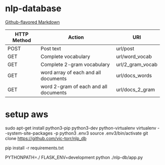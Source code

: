 # nlp-database
[Github-flavored Markdown](https://guides.github.com/features/mastering-markdown/)


| HTTP Method  | Action  |  URI | 
|---|---|---|
|POST | Post text                               | url/post          |
|GET   | Complete vocabulary                    | url/word_vocab    |
|GET   | Complete 2-gram vocabulary             | url/2_gram_vocab  |
|GET   | word array of each and all documents   | url/docs_words    |
|GET   | word 2-gram of each and all documents  | url/docs_2_gram   |








setup aws
============





sudo apt-get install python3-pip python3-dev python-virtualenv
virtualenv --system-site-packages -p python3 .env3
source .env3/bin/activate
git clone https://github.com/vic-torr/nlp_db

pip install -r requirements.txt



PYTHONPATH=./ FLASK_ENV=development  python ./nlp-db/app.py
